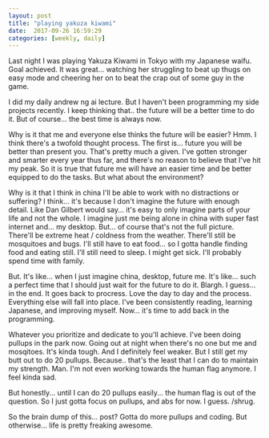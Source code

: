```yaml
---
layout: post
title: "playing yakuza kiwami"
date:  2017-09-26 16:59:29
categories: [weekly, daily]
---
```

Last night I was playing Yakuza Kiwami in Tokyo with my Japanese waifu. Goal achieved. It was great... watching her struggling to beat up thugs on easy mode and cheering her on to beat the crap out of some guy in the game.

I did my daily andrew ng ai lecture. But I haven't been programming my side projects recently. I keep thinking that.. the future will be a better time to do it. But of course... the best time is always now.

Why is it that me and everyone else thinks the future will be easier? Hmm. I think there's a twofold thought process. The first is... future you will be better than present you. That's pretty much a given. I've gotten stronger and smarter every year thus far, and there's no reason to believe that I've hit my peak. So it is true that future me will have an easier time and be better equipped to do the tasks. But what about the environment?

Why is it that I think in china I'll be able to work with no distractions or suffering? I think... it's because I don't imagine the future with enough detail. Like Dan Gilbert would say... it's easy to only imagine parts of your life and not the whole. I imagine just me being alone in china with super fast internet and... my desktop. But... of course that's not the full picture. There'll be extreme heat / coldness from the weather. There'll still be mosquitoes and bugs. I'll still have to eat food... so I gotta handle finding food and eating still. I'll still need to sleep. I might get sick. I'll probably spend time with family.

But. It's like... when I just imagine china, desktop, future me. It's like... such a perfect time that I should just wait for the future to do it. Blargh. I guess... in the end. It goes back to procress. Love the day to day and the process. Everything else will fall into place. I've been consistently reading, learning Japanese, and improving myself. Now... it's time to add back in the programming.

Whatever you prioritize and dedicate to you'll achieve. I've been doing pullups in the park now. Going out at night when there's no one but me and mosqitoes. It's kinda tough. And I definitely feel weaker. But I still get my butt out to do 20 pullups. Because.. that's the least that I can do to maintain my strength. Man. I'm not even working towards the human flag anymore. I feel kinda sad.

But honestly... until I can do 20 pullups easily... the human flag is out of the question. So I just gotta focus on pullups, and abs for now. I guess. /shrug.

So the brain dump of this... post? Gotta do more pullups and coding. But otherwise... life is pretty freaking awesome.
